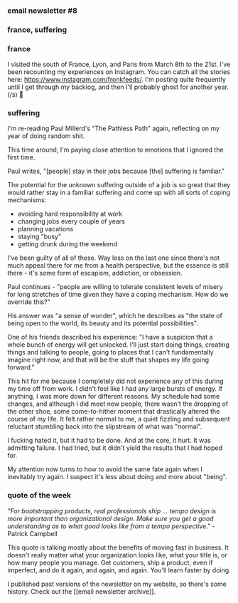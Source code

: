 ### email newsletter #8

### france, suffering

### france

I visited the south of France, Lyon, and Paris from March 8th to the 21st. I've been recounting my experiences on Instagram. You can catch all the stories here: https://www.instagram.com/fronkfeeds/. I'm posting quite frequently until I get through my backlog, and then I'll probably ghost for another year. (/s) 🤗

### suffering
  
I'm re-reading Paul Millerd's "The Pathless Path" again, reflecting on my year of doing random shit.

This time around, I'm paying close attention to emotions that I ignored the first time. 

Paul writes, "[people] stay in their jobs because [the] suffering is familiar." 

The potential for the unknown suffering outside of a job is so great that they would rather stay in a familiar suffering and come up with all sorts of coping mechanisms:

- avoiding hard responsibility at work
- changing jobs every couple of years
- planning vacations
- staying "busy"
- getting drunk during the weekend

I've been guilty of all of these. Way less on the last one since there's not much appeal there for me from a health perspective, but the essence is still there - it's some form of escapism, addiction, or obsession. 

Paul continues - "people are willing to tolerate consistent levels of misery for long stretches of time given they have a coping mechanism. How do we override this?"

His answer was "a sense of wonder", which he describes as "the state of being open to the world, its beauty and its potential possibilities".

One of his friends described his experience: "I have a suspicion that a whole bunch of energy will get unlocked. I'll just start doing things, creating things and talking to people, going to places that I can't fundamentally imagine right now, and that will be the stuff that shapes my life going forward."

This hit for me because I completely did not experience any of this during my time off from work. I didn't feel like I had any large bursts of energy. If anything, I was more down for different reasons. My schedule had some changes, and although I did meet new people, there wasn't the dropping of the other shoe, some come-to-hither moment that drastically altered the course of my life. It felt rather normal to me, a quiet fizzling and subsequent reluctant stumbling back into the slipstream of what was "normal".

I fucking hated it, but it had to be done. And at the core, it hurt. It was admitting failure. I had tried, but it didn't yield the results that I had hoped for.

My attention now turns to how to avoid the same fate again when I inevitably try again. I suspect it's less about doing and more about "being".

### quote of the week
  
*"For bootstrapping products, real professionals ship ... tempo design is more important than organizational design. Make sure you get a good understanding as to what good looks like from a tempo perspective."* - Patrick Campbell

This quote is talking mostly about the benefits of moving fast in business. It doesn't really matter what your organization looks like, what your title is, or how many people you manage. Get customers, ship a product, even if imperfect, and do it again, and again, and again. You'll learn faster by doing. 

I published past versions of the newsletter on my website, so there's some history. Check out the [[email newsletter archive]].


